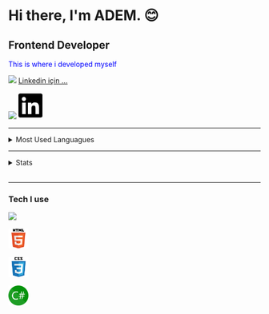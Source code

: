 
# Hi there, I'm ADEM. :blush: 

## Frontend Developer

<font color= "blue "> This is where i developed myself </font>

<img src='https://img.icons8.com/ios-glyphs/344/linkedin.png'/> [Linkedin için ...](https://www.linkedin.com/in/adem-demirk%C4%B1ran-009737143/)

 <img src="https://img.icons8.com/ios-glyphs/60/000000/github.png"/>
 <svg height="55px" xmlns="http://www.w3.org/2000/svg" viewBox="0 0 448 512"><!--! Font Awesome Pro 6.0.0 by @fontawesome - https://fontawesome.com License - https://fontawesome.com/license (Commercial License) Copyright 2022 Fonticons, Inc. --><path d="M416 32H31.9C14.3 32 0 46.5 0 64.3v383.4C0 465.5 14.3 480 31.9 480H416c17.6 0 32-14.5 32-32.3V64.3c0-17.8-14.4-32.3-32-32.3zM135.4 416H69V202.2h66.5V416zm-33.2-243c-21.3 0-38.5-17.3-38.5-38.5S80.9 96 102.2 96c21.2 0 38.5 17.3 38.5 38.5 0 21.3-17.2 38.5-38.5 38.5zm282.1 243h-66.4V312c0-24.8-.5-56.7-34.5-56.7-34.6 0-39.9 27-39.9 54.9V416h-66.4V202.2h63.7v29.2h.9c8.9-16.8 30.6-34.5 62.9-34.5 67.2 0 79.7 44.3 79.7 101.9V416z"/></svg>
 
 <hr >

<details> 
<summary>Most Used Languagues </summary>
<img src="https://github-readme-stats.vercel.app/api/top-langs/?username=admdmrkrn&theme=radical">
</details>
<hr>
<details> 
<summary>Stats</summary>
<img src="https://github-readme-stats.vercel.app/api?username=admdmrkrn&show_icons=true&theme=radical">
</details>

<br>
<hr>

### Tech I use

<code><img height="40" src="https://raw.githubusercontent.com/shinokada/shinokada/master/assets/javascript.png"></code> 


<code><img src="https://raw.githubusercontent.com/devicons/devicon/master/icons/html5/html5-original-wordmark.svg" alt="html5" width="40" height="40"/></code>


<code><img src="https://raw.githubusercontent.com/github/explore/80688e429a7d4ef2fca1e82350fe8e3517d3494d/topics/css/css.png" alt="html5" width="40" height="40"/></code>


<code><img src="https://raw.githubusercontent.com/github/explore/80688e429a7d4ef2fca1e82350fe8e3517d3494d/topics/csharp/csharp.png" alt="html5" width="40" height="40"/></code>




 
